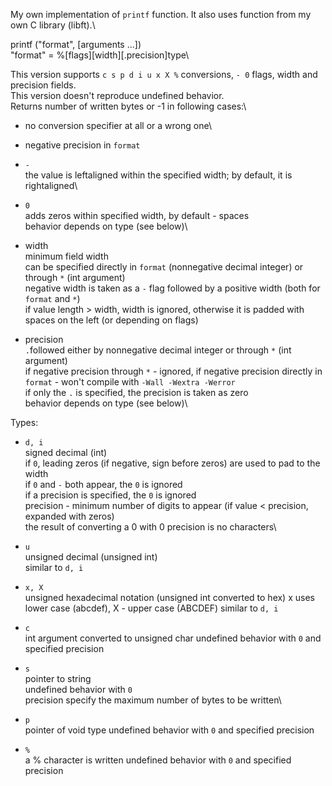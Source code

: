 My own implementation of `printf` function. It also uses function from my own C library (libft).\

printf ("format", [arguments ...])\
"format" = %[flags][width][.precision]type\

This version supports `c s p d i u x X %` conversions, `- 0` flags, width and precision fields.\
This version doesn't reproduce undefined behavior.\
Returns number of written bytes or -1 in following cases:\
- no conversion specifier at all or a wrong one\
- negative precision in `format`

- `-`\
	the value is leftaligned within the specified width; by default, it is rightaligned\
- `0`\
	adds zeros within specified width, by default - spaces\
	behavior depends on type (see below)\

- width\
	minimum field width\
	can be specified directly in `format` (nonnegative decimal integer) or through `*` (int argument)\
	negative width is taken as a `-` flag followed by a positive width (both for `format` and `*`)\
	if value length > width, width is ignored, otherwise it is padded with spaces on the left (or depending on flags)

- precision\
	`.`followed either by nonnegative decimal integer or through `*` (int argument)\
	if negative precision through `*` - ignored, if negative precision directly in `format` - won't compile with `-Wall -Wextra -Werror`\
	if only the `.` is specified, the precision is taken as zero\
	behavior depends on type (see below)\

Types:

- `d, i`\
	signed decimal (int)\
	if `0`, leading zeros (if negative, sign before zeros) are used to pad to the width\
	if `0` and `-` both appear, the `0` is ignored\
	if a precision is specified, the `0` is ignored\
	precision - minimum number of digits to appear (if value < precision, expanded with zeros)\
	the result of converting a 0 with 0 precision is no characters\

- `u`\
	unsigned decimal (unsigned int)\
	similar to `d, i`

- `x, X`\
	unsigned hexadecimal notation (unsigned int converted to hex)
	x uses lower case (abcdef), X - upper case (ABCDEF)
	similar to `d, i`

- `c`\
	int argument converted to unsigned char
	undefined behavior with `0` and specified precision

- `s`\
	pointer to string\
	undefined behavior with `0`\
	precision specify the maximum number of bytes to be written\

- `p`\
	pointer of void type
	undefined behavior with `0` and specified precision

- `%`\
	a % character is written
	undefined behavior with `0` and specified precision